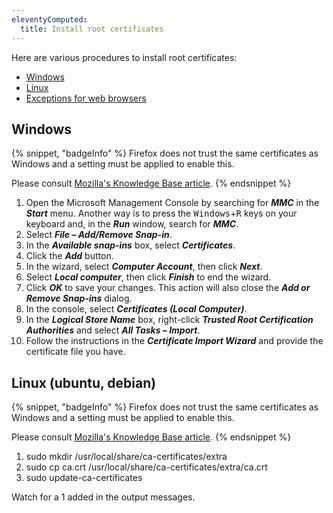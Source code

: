 ```yaml
---
eleventyComputed:
  title: Install root certificates
---
```

Here are various procedures to install root certificates:

* [Windows](#windows)
* [Linux](#linux-(ubuntu%2C-debian))
* [Exceptions for web browsers](#exceptions-for-web-browsers)

## Windows

{% snippet, "badgeInfo" %}
Firefox does not trust the same certificates as Windows and a setting must be applied to enable this.  

Please consult [Mozilla's Knowledge Base article](https://support.mozilla.org/en-US/kb/setting-certificate-authorities-firefox).
{% endsnippet %}  

1. Open the Microsoft Management Console by searching for ***MMC*** in the ***Start*** menu. Another way is to press the <kbd>Windows</kbd>+<kbd>R</kbd> keys on your keyboard and, in the ***Run*** window, search for ***MMC***.
1. Select ***File – Add/Remove Snap-in***.
1. In the ***Available snap-ins*** box, select ***Certificates***.
1. Click the ***Add*** button.
1. In the wizard, select ***Computer Account***, then click ***Next***.
1. Select ***Local computer***, then click ***Finish*** to end the wizard.
1. Click ***OK*** to save your changes. This action will also close the ***Add or Remove Snap-ins*** dialog.
1. In the console, select ***Certificates (Local Computer)***.
1. In the ***Logical Store Name*** box, right-click ***Trusted Root Certification Authorities*** and select ***All Tasks – Import***.
1. Follow the instructions in the ***Certificate Import Wizard*** and provide the certificate file you have.

## Linux (ubuntu, debian)

{% snippet, "badgeInfo" %}
Firefox does not trust the same certificates as Windows and a setting must be applied to enable this.  

Please consult [Mozilla's Knowledge Base article](https://support.mozilla.org/en-US/kb/setting-certificate-authorities-firefox).
{% endsnippet %}  

1. sudo mkdir /usr/local/share/ca-certificates/extra
1. sudo cp ca.crt /usr/local/share/ca-certificates/extra/ca.crt
1. sudo update-ca-certificates

Watch for a 1 added in the output messages.  